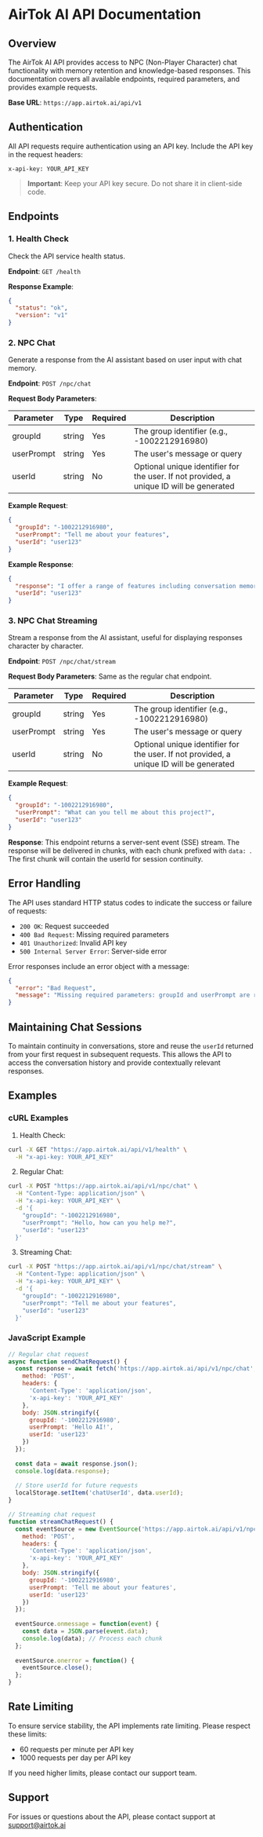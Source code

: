 
# AirTok AI API Documentation

## Overview

The AirTok AI API provides access to NPC (Non-Player Character) chat functionality with memory retention and knowledge-based responses. This documentation covers all available endpoints, required parameters, and provides example requests.

**Base URL**: `https://app.airtok.ai/api/v1`

## Authentication

All API requests require authentication using an API key. Include the API key in the request headers:

```
x-api-key: YOUR_API_KEY
```

> **Important**: Keep your API key secure. Do not share it in client-side code.

## Endpoints

### 1. Health Check

Check the API service health status.

**Endpoint**: `GET /health`

**Response Example**:
```json
{
  "status": "ok",
  "version": "v1"
}
```

### 2. NPC Chat

Generate a response from the AI assistant based on user input with chat memory.

**Endpoint**: `POST /npc/chat`

**Request Body Parameters**:

| Parameter | Type | Required | Description |
|-----------|------|----------|-------------|
| groupId | string | Yes | The group identifier (e.g., -1002212916980) |
| userPrompt | string | Yes | The user's message or query |
| userId | string | No | Optional unique identifier for the user. If not provided, a unique ID will be generated |

**Example Request**:
```json
{
  "groupId": "-1002212916980",
  "userPrompt": "Tell me about your features",
  "userId": "user123"
}
```

**Example Response**:
```json
{
  "response": "I offer a range of features including conversation memory, knowledge base integration, and customized responses based on your project's needs. I can provide information about your platform, answer user questions, and maintain a professional tone throughout interactions.",
  "userId": "user123"
}
```

### 3. NPC Chat Streaming

Stream a response from the AI assistant, useful for displaying responses character by character.

**Endpoint**: `POST /npc/chat/stream`

**Request Body Parameters**:
Same as the regular chat endpoint.

| Parameter | Type | Required | Description |
|-----------|------|----------|-------------|
| groupId | string | Yes | The group identifier (e.g., -1002212916980) |
| userPrompt | string | Yes | The user's message or query |
| userId | string | No | Optional unique identifier for the user. If not provided, a unique ID will be generated |

**Example Request**:
```json
{
  "groupId": "-1002212916980",
  "userPrompt": "What can you tell me about this project?",
  "userId": "user123"
}
```

**Response**:
This endpoint returns a server-sent event (SSE) stream. The response will be delivered in chunks, with each chunk prefixed with `data: `. The first chunk will contain the userId for session continuity.

## Error Handling

The API uses standard HTTP status codes to indicate the success or failure of requests:

- `200 OK`: Request succeeded
- `400 Bad Request`: Missing required parameters
- `401 Unauthorized`: Invalid API key
- `500 Internal Server Error`: Server-side error

Error responses include an error object with a message:

```json
{
  "error": "Bad Request",
  "message": "Missing required parameters: groupId and userPrompt are required"
}
```

## Maintaining Chat Sessions

To maintain continuity in conversations, store and reuse the `userId` returned from your first request in subsequent requests. This allows the API to access the conversation history and provide contextually relevant responses.

## Examples

### cURL Examples

1. Health Check:
```bash
curl -X GET "https://app.airtok.ai/api/v1/health" \
  -H "x-api-key: YOUR_API_KEY"
```

2. Regular Chat:
```bash
curl -X POST "https://app.airtok.ai/api/v1/npc/chat" \
  -H "Content-Type: application/json" \
  -H "x-api-key: YOUR_API_KEY" \
  -d '{
    "groupId": "-1002212916980",
    "userPrompt": "Hello, how can you help me?",
    "userId": "user123"
  }'
```

3. Streaming Chat:
```bash
curl -X POST "https://app.airtok.ai/api/v1/npc/chat/stream" \
  -H "Content-Type: application/json" \
  -H "x-api-key: YOUR_API_KEY" \
  -d '{
    "groupId": "-1002212916980",
    "userPrompt": "Tell me about your features",
    "userId": "user123"
  }'
```

### JavaScript Example

```javascript
// Regular chat request
async function sendChatRequest() {
  const response = await fetch('https://app.airtok.ai/api/v1/npc/chat', {
    method: 'POST',
    headers: {
      'Content-Type': 'application/json',
      'x-api-key': 'YOUR_API_KEY'
    },
    body: JSON.stringify({
      groupId: '-1002212916980',
      userPrompt: 'Hello AI!',
      userId: 'user123'
    })
  });
  
  const data = await response.json();
  console.log(data.response);
  
  // Store userId for future requests
  localStorage.setItem('chatUserId', data.userId);
}

// Streaming chat request
function streamChatRequest() {
  const eventSource = new EventSource('https://app.airtok.ai/api/v1/npc/chat/stream', {
    method: 'POST',
    headers: {
      'Content-Type': 'application/json',
      'x-api-key': 'YOUR_API_KEY'
    },
    body: JSON.stringify({
      groupId: '-1002212916980',
      userPrompt: 'Tell me about your features',
      userId: 'user123'
    })
  });
  
  eventSource.onmessage = function(event) {
    const data = JSON.parse(event.data);
    console.log(data); // Process each chunk
  };
  
  eventSource.onerror = function() {
    eventSource.close();
  };
}
```

## Rate Limiting

To ensure service stability, the API implements rate limiting. Please respect these limits:
- 60 requests per minute per API key
- 1000 requests per day per API key

If you need higher limits, please contact our support team.

## Support

For issues or questions about the API, please contact support at support@airtok.ai
